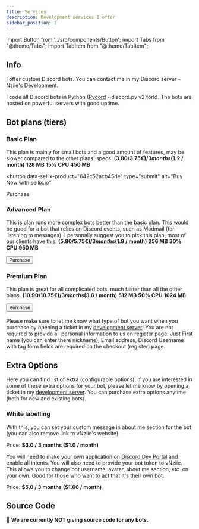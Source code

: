 ```yaml
---
title: Services
description: Development services I offer
sidebar_position: 2
---
```


import Button from '../src/components/Button';
import Tabs from "@theme/Tabs";
import TabItem from "@theme/TabItem";

## Info
I offer custom Discord bots. You can contact me in my Discord server - [Nziie's Development](/discord.html). 

I code all Discord bots in Python ([Pycord](https://pycord.dev) - discord.py v2 fork). The bots are hosted on powerful servers with good uptime.

## Bot plans (tiers)
### Basic Plan
This plan is mainly for small bots and a good amount of features, may be slower compared to the other plans' specs.
<Tabs>
  <TabItem value="_price" label="Price" default>
    <strong>($3.80/3.75€) / 3 months ($1.2 / month)</strong>
  </TabItem>
  <TabItem value="_ram" label="RAM">
    <strong>128 MB</strong>
  </TabItem>
  <TabItem value="_cpu" label="CPU %">
    <strong>15% CPU</strong>
  </TabItem>
  <TabItem value="_disk" label="Disk Space">
    <strong>450 MB</strong>
  </TabItem>
</Tabs>

<button
  data-sellix-product="642c52acb45de"
  type="submit"
  alt="Buy Now with sellix.io"
>
  Purchase
</button>

### Advanced Plan
This is plan runs more complex bots better than the [basic plan](#basic-plan). This would be good for a bot that relies on Discord events, such as Modmail (for listening to messages). I personally suggest you to pick this plan, most of our clients have this.
<Tabs>
  <TabItem value="_price" label="Price" default>
    <strong>($5.80/5.75€)/ 3 months ($1.9 / month)</strong>
  </TabItem>
  <TabItem value="_ram" label="RAM">
    <strong>256 MB</strong>
  </TabItem>
  <TabItem value="_cpu" label="CPU %">
    <strong>30% CPU</strong>
  </TabItem>
  <TabItem value="_disk" label="Disk Space">
    <strong>950 MB</strong>
  </TabItem>
</Tabs>

<div className="pyc-hero__actions">
  <Button link="https://nziie.mysellix.io/product/642c53fd24bc6?rcid=cst_7f102d39d0913b91d51ccc">Purchase</Button>
</div>

### Premium Plan
This plan is great for all complicated bots, much faster than all the other plans.
<Tabs>
  <TabItem value="_price" label="Price" default>
    <strong>($10.90/10.75€) / 3 months ($3.6 / month)</strong>
  </TabItem>
  <TabItem value="_ram" label="RAM">
    <strong>512 MB</strong>
  </TabItem>
  <TabItem value="_cpu" label="CPU %">
    <strong>50% CPU</strong>
  </TabItem>
  <TabItem value="_disk" label="Disk Space">
    <strong>1024 MB</strong>
  </TabItem>
</Tabs>

<div className="pyc-hero__actions">
  <Button link="https://nziie.mysellix.io/product/642c541889619?rcid=cst_7f102d39d0913b91d51ccc">Purchase</Button>
</div>
<br/>

<div className="box yellow animation no-background">
Please make sure to let me know what type of bot you want when you purchase by opening a ticket in my <a href="https://discord.com/b9GPHgJ6TK" className="discord-link">development server</a>! You are not required to provide all personal information to us on register page. Just First name (you can enter there nickname), Email address, Discord Username with tag form fields are required on the checkout (register) page.
</div>


## Extra Options
Here you can find list of extra (configurable options). If you are interested in some of these extra options for your bot, please let me know by opening a ticket in my [development server](/discord.html). You can purchase extra options anytime (both for new and existing bots).

### White labelling 
<Tabs>
  <TabItem value="_custom-about-me" label="Custom About Me section">
    <p>With this, you can set your custom message in about me section for the bot (you can also remove link to vNziie's website)</p>
    <p>Price: <strong>$3.0 / 3 months ($1.0 / month)</strong></p>
  </TabItem>
  <TabItem value="_whitelabel" label="Whitelabel bot (own application)" default>
    <p>You will need to make your own application on <a href="https://discord.com/developers/applications">Discord Dev Portal</a> and enable all intents. You will also need to provide your bot token to vNziie. This allows you to change bot username, avatar, about me section, etc. on your own. Good for those who want to act that it's their own bot.</p>
  <p>Price: <strong>$5.0 / 3 months ($1.66 / month)</strong></p>
  </TabItem>  
</Tabs>

## Source Code
🛑 __We are currently NOT giving source code for any bots.__
